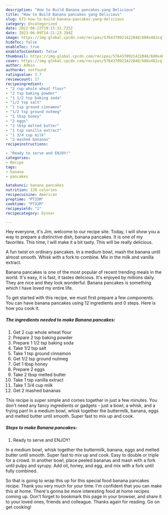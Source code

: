 ```yaml
---
description: "How to Build Banana pancakes yang Delicious"
title: "How to Build Banana pancakes yang Delicious"
slug: 673-how-to-build-banana-pancakes-yang-delicious
category: Uncategorized
date: 2022-08-22T19:15:31.725Z
date: 2023-06-09T14:21:23.294Z
image: https://img-global.cpcdn.com/recipes/5764370921422848/680x482cq70/banana-pancakes-recipe-main-photo.jpg
hideToc: false
enableToc: true
enableTocContent: false
thumbnail: https://img-global.cpcdn.com/recipes/5764370921422848/680x482cq70/banana-pancakes-recipe-main-photo.jpg
cover: https://img-global.cpcdn.com/recipes/5764370921422848/680x482cq70/banana-pancakes-recipe-main-photo.jpg
author: Admin
authorAv: notfound
ratingvalue: 3.7
reviewcount: 17
recipeingredient:
- "2 cup whole wheat flour"
- "2 tsp baking powder"
- "1 1/2 tsp baking soda"
- "1/2 tsp salt"
- "1 tsp ground cinnamon"
- "1/2 tsp ground nutmeg"
- "1 tbsp honey"
- "2 eggs"
- "2 tbsp melted butter"
- "1 tsp vanilla extract"
- "1 3/4 cup milk"
- "2 mashed bananas"
recipeinstructions:

- "Ready to serve and ENJOY!"
categories:
- Recipe
tags:
- banana
- pancakes

katakunci: banana pancakes 
nutrition: 120 calories
recipecuisine: American
preptime: "PT25M"
cooktime: "PT32M"
recipeyield: "1"
recipecategory: Dinner

---
```



Hey everyone, it's Jim, welcome to our recipe site. Today, I will show you a way to prepare a distinctive dish, banana pancakes. It is one of my favorites. This time, I will make it a bit tasty. This will be really delicious.

A fun twist on ordinary pancakes. In a medium bowl, mash the banana until almost smooth. Whisk with a fork to combine. Mix in the milk and vanilla extract.

Banana pancakes is one of the most popular of recent trending meals in the world. It's easy, it is fast, it tastes delicious. It's enjoyed by millions daily. They are nice and they look wonderful. Banana pancakes is something which I have loved my entire life.


To get started with this recipe, we must first prepare a few components. You can have banana pancakes using 12 ingredients and 0 steps. Here is how you cook it.

<!--inarticleads1-->

##### The ingredients needed to make Banana pancakes:

1. Get 2 cup whole wheat flour
1. Prepare 2 tsp baking powder
1. Prepare 1 1/2 tsp baking soda
1. Take 1/2 tsp salt
1. Take 1 tsp ground cinnamon
1. Get 1/2 tsp ground nutmeg
1. Get 1 tbsp honey
1. Prepare 2 eggs
1. Take 2 tbsp melted butter
1. Take 1 tsp vanilla extract
1. Take 1 3/4 cup milk
1. Get 2 mashed bananas


This recipe is super simple and comes together in just a few minutes. You don&#39;t need any fancy ingredients or gadgets - just a bowl, a whisk, and a frying pan! In a medium bowl, whisk together the buttermilk, banana, eggs and melted butter until smooth. Super fast to mix up and cook. 

<!--inarticleads2-->

##### Steps to make Banana pancakes:


1. Ready to serve and ENJOY!

In a medium bowl, whisk together the buttermilk, banana, eggs and melted butter until smooth. Super fast to mix up and cook. Easy to double or triple for a crowd. In another bowl, place peeled bananas and mash with a fork until pulpy and syrupy. Add oil, honey, and egg, and mix with a fork until fully combined. 

So that is going to wrap this up for this special food banana pancakes recipe. Thank you very much for your time. I'm confident that you can make this at home. There's gonna be more interesting food at home recipes coming up. Don't forget to bookmark this page in your browser, and share it to your loved ones, friends and colleague. Thanks again for reading. Go on get cooking!
